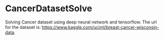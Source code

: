 # CancerDatasetSolve
Solving Cancer dataset using deep neural network and tensorflow.
The url for the dataset is: https://www.kaggle.com/uciml/breast-cancer-wisconsin-data.
